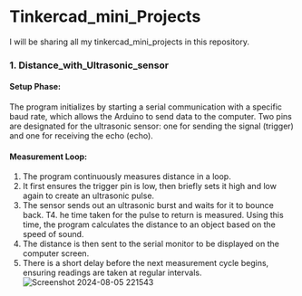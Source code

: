 # Tinkercad_mini_Projects
I will be sharing all my tinkercad_mini_projects in this repository.

### 1. Distance_with_Ultrasonic_sensor

#### Setup Phase:

The program initializes by starting a serial communication with a specific baud rate, which allows the Arduino to send data to the computer.
Two pins are designated for the ultrasonic sensor: one for sending the signal (trigger) and one for receiving the echo (echo).

#### Measurement Loop:

1. The program continuously measures distance in a loop.
2. It first ensures the trigger pin is low, then briefly sets it high and low again to create an ultrasonic pulse.
3. The sensor sends out an ultrasonic burst and waits for it to bounce back.
T4. he time taken for the pulse to return is measured.
Using this time, the program calculates the distance to an object based on the speed of sound.
5. The distance is then sent to the serial monitor to be displayed on the computer screen.
6. There is a short delay before the next measurement cycle begins, ensuring readings are taken at regular intervals.
![Screenshot 2024-08-05 221543](https://github.com/user-attachments/assets/2364bcf3-beaa-47f8-8eb5-451857514730)

